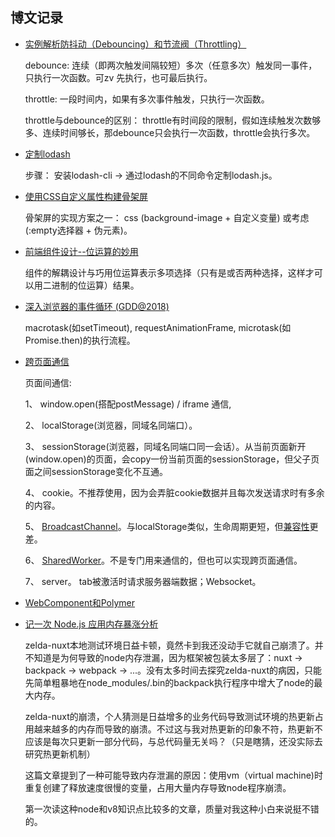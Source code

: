## 博文记录

- [实例解析防抖动（Debouncing）和节流阀（Throttling）](https://jinlong.github.io/2016/04/24/Debouncing-and-Throttling-Explained-Through-Examples/)

   debounce: 连续（即两次触发间隔较短）多次（任意多次）触发同一事件，只执行一次函数。可zv 先执行，也可最后执行。

   throttle: 一段时间内，如果有多次事件触发，只执行一次函数。

   throttle与debounce的区别： throttle有时间段的限制，假如连续触发次数够多、连续时间够长，那debounce只会执行一次函数，throttle会执行多次。


- [定制lodash](http://lodash.think2011.net/custom-builds)

    步骤： 安装lodash-cli -> 通过lodash的不同命令定制lodash.js。

- [使用CSS自定义属性构建骨架屏](https://juejin.im/post/5bd07157f265da0ad221cd19)

    骨架屏的实现方案之一： css (background-image + 自定义变量) 或考虑(:empty选择器 + 伪元素)。

- [前端组件设计--位运算的妙用](https://juejin.im/post/5bd052aff265da0a857ab850)

    组件的解耦设计与巧用位运算表示多项选择（只有是或否两种选择，这样才可以用二进制的位运算）结果。

- [深入浏览器的事件循环 (GDD@2018)](https://zhuanlan.zhihu.com/p/45111890)

    macrotask(如setTimeout), requestAnimationFrame, microtask(如Promise.then)的执行流程。

- [跨页面通信](https://github.com/ProtoTeam/blog/blob/master/201709/3.md)

    页面间通信:

    1、 window.open(搭配postMessage) / iframe 通信,

    2、 localStorage(浏览器，同域名同端口）。

    3、 sessionStorage(浏览器，同域名同端口同一会话）。从当前页面新开(window.open)的页面，会copy一份当前页面的sessionStorage，但父子页面之间sessionStorage变化不互通。

    4、 cookie。不推荐使用，因为会弄脏cookie数据并且每次发送请求时有多余的内容。

    5、 [BroadcastChannel](https://developer.mozilla.org/en-US/docs/Web/API/BroadcastChannel/BroadcastChannel)。与localStorage类似，生命周期更短，但[兼容性](https://developer.mozilla.org/en-US/docs/Web/API/BroadcastChannel/BroadcastChannel#Browser_compatibility)更差。

    6、 [SharedWorker](https://developer.mozilla.org/en-US/search?q=SharedWorker)。不是专门用来通信的，但也可以实现跨页面通信。

    7、 server。 tab被激活时请求服务器端数据；Websocket。

- [WebComponent和Polymer](http://taobaofed.org/blog/2018/10/31/a-tag/)

- [记一次 Node.js 应用内存暴涨分析](http://taobaofed.org/blog/2016/01/14/nodejs-memory-leak-analyze/)

    zelda-nuxt本地测试环境日益卡顿，竟然卡到我还没动手它就自己崩溃了。并不知道是为何导致的node内存泄漏，因为框架被包装太多层了：nuxt -> backpack -> webpack -> ...。没有太多时间去探究zelda-nuxt的病因，只能先简单粗暴地在node_modules/.bin的backpack执行程序中增大了node的最大内存。

    zelda-nuxt的崩溃，个人猜测是日益增多的业务代码导致测试环境的热更新占用越来越多的内存而导致的崩溃。不过这与我对热更新的印象不符，热更新不应该是每次只更新一部分代码，与总代码量无关吗？（只是瞎猜，还没实际去研究热更新机制）

    这篇文章提到了一种可能导致内存泄漏的原因：使用vm（virtual machine)时重复创建了释放速度很慢的变量，占用大量内存导致node程序崩溃。

    第一次读这种node和v8知识点比较多的文章，质量对我这种小白来说挺不错的。
